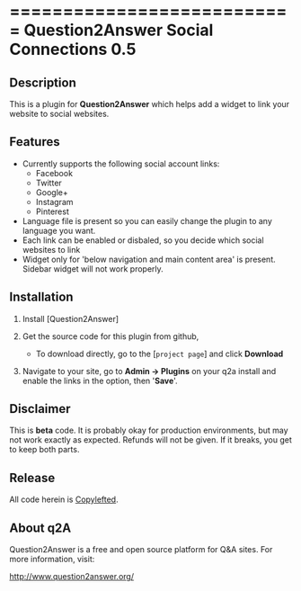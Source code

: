===========================
Question2Answer Social Connections 0.5
===========================

Description
-----------
This is a plugin for **Question2Answer** which helps add a widget to link your website to social websites. 

Features
--------
- Currently supports the following social account links:
  - Facebook
  - Twitter
  - Google+
  - Instagram
  - Pinterest
- Language file is present so you can easily change the plugin to any language you want.
- Each link can be enabled or disbaled, so you decide which social websites to link
- Widget only for 'below navigation and main content area' is present. Sidebar widget will not work properly.

Installation
------------
1. Install [Question2Answer]
1. Get the source code for this plugin from github,
   - To download directly, go to the [`project page`] and click **Download**

1. Navigate to your site, go to **Admin -> Plugins** on your q2a install and enable the links in the option, then '**Save**'.

Disclaimer
----------
This is **beta** code.  It is probably okay for production environments, but may not work exactly as expected.  Refunds will not be given.  If it breaks, you get to keep both parts.

Release
-------
All code herein is [Copylefted].

About q2A
---------
Question2Answer is a free and open source platform for Q&A sites. For more information, visit:

http://www.question2answer.org/


[Copylefted]: http://en.wikipedia.org/wiki/Copyleft
[project]: https://github.com/gurjyot/Social-Connections
[Q2A]: http://www.question2answer.org/install.php
